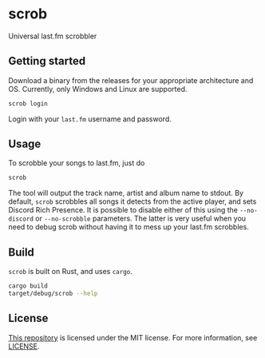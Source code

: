 # scrob
Universal last.fm scrobbler 

## Getting started 

Download a binary from the releases for your appropriate architecture 
and OS. Currently, only Windows and Linux are supported. 

```bash
scrob login
```
Login with your `last.fm` username and password.

## Usage 

To scrobble your songs to last.fm, just do
```bash
scrob
```

The tool will output the track name, artist and album name 
to stdout. By default, `scrob` scrobbles all songs it 
detects from the active player, and sets Discord Rich 
Presence. It is possible to disable either of this
using the `--no-discord` or `--no-scrobble` parameters. 
The latter is very useful when you need to debug scrob 
without having it to mess up your last.fm scrobbles. 


## Build
`scrob` is built on Rust, and uses `cargo`.

```bash
cargo build
target/debug/scrob --help
```

## License 
[This repository](https://github.com/srevinsaju/scrob) is licensed
under the MIT license. For more information, see [LICENSE](./LICENSE).


